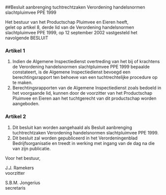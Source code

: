 <meta http-equiv='Content-Type' content='text/html; charset=utf-8' />

##Besluit aanbrenging tuchtrechtzaken Verordening handelsnormen slachtpluimvee PPE 1999

Het bestuur van het Productschap Pluimvee en Eieren heeft,  
gelet op artikel 8, derde lid van de Verordening handelsnormen slachtpluimvee PPE 1999,
op 12 september 2002 vastgesteld het navolgende BESLUIT    

### Artikel  1  

1.  Indien de Algemene Inspectiedienst overtreding van het bij of krachtens de Verordening handelsnormen slachtpluimvee PPE 1999 bepaalde constateert, is de Algemene Inspectiedienst bevoegd een berechtingsrapport ten behoeve van een tuchtrechtelijke procedure op te maken.   
2.  Berechtingsrapporten van de Algemene Inspectiedienst zoals bedoeld in het voorgaande lid, kunnen door de voorzitter van het Productschap Pluimvee en Eieren aan het tuchtgerecht van dit productschap worden aangeboden.   

### Artikel  2  

1.  Dit besluit kan worden aangehaald als Besluit aanbrenging tuchtrechtzaken Verordening handelsnormen slachtpluimvee PPE 1999.   
2.  Dit besluit zal worden gepubliceerd in het Verordeningenblad Bedrijfsorganisatie en treedt in werking met ingang van de dag na die van zijn publicatie.   

Voor het bestuur,  

J.J. Ramekers  
voorzitter  

S.B.M. Jongerius  
secretaris     

